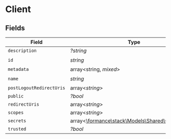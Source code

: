 # Client


## Fields

| Field                                                                                    | Type                                                                                     | Required                                                                                 | Description                                                                              |
| ---------------------------------------------------------------------------------------- | ---------------------------------------------------------------------------------------- | ---------------------------------------------------------------------------------------- | ---------------------------------------------------------------------------------------- |
| `description`                                                                            | *?string*                                                                                | :heavy_minus_sign:                                                                       | N/A                                                                                      |
| `id`                                                                                     | *string*                                                                                 | :heavy_check_mark:                                                                       | N/A                                                                                      |
| `metadata`                                                                               | array<string, *mixed*>                                                                   | :heavy_minus_sign:                                                                       | N/A                                                                                      |
| `name`                                                                                   | *string*                                                                                 | :heavy_check_mark:                                                                       | N/A                                                                                      |
| `postLogoutRedirectUris`                                                                 | array<*string*>                                                                          | :heavy_minus_sign:                                                                       | N/A                                                                                      |
| `public`                                                                                 | *?bool*                                                                                  | :heavy_minus_sign:                                                                       | N/A                                                                                      |
| `redirectUris`                                                                           | array<*string*>                                                                          | :heavy_minus_sign:                                                                       | N/A                                                                                      |
| `scopes`                                                                                 | array<*string*>                                                                          | :heavy_minus_sign:                                                                       | N/A                                                                                      |
| `secrets`                                                                                | array<[\formance\stack\Models\Shared\ClientSecret](../../Models/Shared/ClientSecret.md)> | :heavy_minus_sign:                                                                       | N/A                                                                                      |
| `trusted`                                                                                | *?bool*                                                                                  | :heavy_minus_sign:                                                                       | N/A                                                                                      |